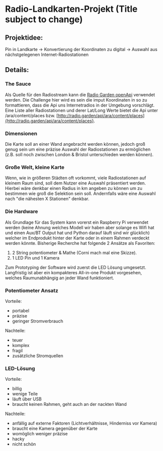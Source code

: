# Radio-Landkarten-Projekt (Title subject to change)
## Projektidee:

Pin in Landkarte -> Konvertierung der Koordinaten zu digital -> Auswahl aus nächstgelegenen Internet-Radiostationen

## Details:

### The Sauce
Als Quelle für den Radiostream kann die  [Radio Garden openApi](https://jonasrmichel.github.io/radio-garden-openapi/) verwendet werden.
Die Challenge hier wird es sein die imput Koordinaten in so zu formattieren, dass die Api uns Internetradios in der Umgebung vorschlägt.
Eine Liste aller Radiostationen und derer Lat/Long Werte bietet die Api unter /ara/content/places bzw. [http://radio.garden/api/ara/content/places]{http://radio.garden/api/ara/content/places}. 

### Dimensionen
Die Karte soll an einer Wand angebracht werden können, jedoch groß genug sein um eine präzise Auswahl der Radiostationen zu ermöglichen (z.B. soll noch zwischen London & Bristol unterschieden werden können).

### Große Welt, kleine Karte
Wenn, wie in größeren Städten oft vorkommt, viele Radiostationen auf kleinem Raum sind, soll dem Nutzer eine Auswahl präsentiert werden. Hierbei wäre denkbar einen Radius in km angeben zu können um zu bestimmen wie groß die Selektion sein soll. Andernfalls wäre eine Auswahl nach "die nähesten X Stationen" denkbar.

### Die Hardware
Als Grundlage für das System kann vorerst ein Raspberry Pi verwendet werden (keine Ahnung welches Modell wir haben aber solange es Wifi hat und einen Aux/BT Output hat und Python darauf läuft sind wir glücklich) welcher im Endprodukt hinter der Karte oder in einem Rahmen verdeckt werden könnte.
Bisherige Recherche hat folgende 2 Ansätze als Favoriten:

1. 2 String potentiometer & Mathe (Corni mach mal eine Skizze).
2. 1 LED Pin und 1 Kamera

Zum Prototyping der Software wird zuerst die LED Lösung umgesetzt. Langfristig ist aber ein kompakteres All-in-one Produkt vorgesehen, welches Raumunabhängig an jeder Wand funktioniert.

### Potentiometer Ansatz
Vorteile:
- portabel
- präzise
- geringer Stromverbrauch

Nachteile:
- teuer
- komplex
- fragil
- zusätzliche Stromquellen

### LED-Lösung
Vorteile:
- billig
- wenige Teile
- läuft über USB
- braucht keinen Rahmen, geht auch an der nackten Wand

Nachteile:
- anfällig auf externe Faktoren (Lichtverhältnisse, Hinderniss vor Kamera)
- braucht eine Kamera gegenüber der Karte
- womöglich weniger präzise
- hacky
- nicht schön